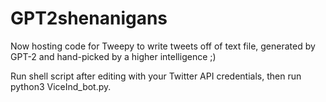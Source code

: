# GPT2shenanigans

Now hosting code for Tweepy to write tweets off of text file, generated by GPT-2 and hand-picked by a higher intelligence ;)

Run shell script after editing with your Twitter API credentials, then run python3 ViceInd_bot.py.

